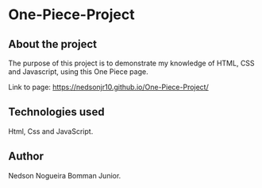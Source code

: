 # One-Piece-Project

## About the project

The purpose of this project is to demonstrate my knowledge of HTML, CSS and Javascript, using this One Piece page. 

Link to page: https://nedsonjr10.github.io/One-Piece-Project/

## Technologies used

Html, Css and JavaScript.

## Author

Nedson Nogueira Bomman Junior.
